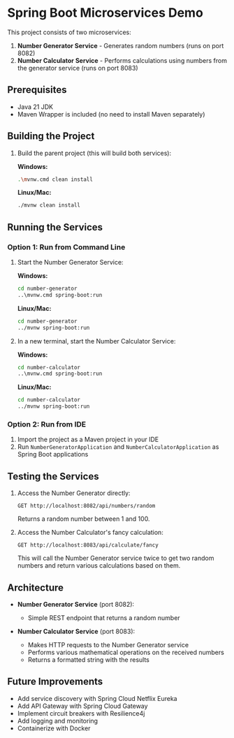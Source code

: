 # Spring Boot Microservices Demo

This project consists of two microservices:
1. **Number Generator Service** - Generates random numbers (runs on port 8082)
2. **Number Calculator Service** - Performs calculations using numbers from the generator service (runs on port 8083)

## Prerequisites
- Java 21 JDK
- Maven Wrapper is included (no need to install Maven separately)

## Building the Project

1. Build the parent project (this will build both services):
   
   **Windows:**
   ```bash
   .\mvnw.cmd clean install
   ```
   
   **Linux/Mac:**
   ```bash
   ./mvnw clean install
   ```

## Running the Services

### Option 1: Run from Command Line

1. Start the Number Generator Service:
   
   **Windows:**
   ```bash
   cd number-generator
   ..\mvnw.cmd spring-boot:run
   ```
   
   **Linux/Mac:**
   ```bash
   cd number-generator
   ../mvnw spring-boot:run
   ```

2. In a new terminal, start the Number Calculator Service:
   
   **Windows:**
   ```bash
   cd number-calculator
   ..\mvnw.cmd spring-boot:run
   ```
   
   **Linux/Mac:**
   ```bash
   cd number-calculator
   ../mvnw spring-boot:run
   ```

### Option 2: Run from IDE

1. Import the project as a Maven project in your IDE
2. Run `NumberGeneratorApplication` and `NumberCalculatorApplication` as Spring Boot applications

## Testing the Services

1. Access the Number Generator directly:
   ```
   GET http://localhost:8082/api/numbers/random
   ```
   Returns a random number between 1 and 100.

2. Access the Number Calculator's fancy calculation:
   ```
   GET http://localhost:8083/api/calculate/fancy
   ```
   This will call the Number Generator service twice to get two random numbers and return various calculations based on them.

## Architecture

- **Number Generator Service** (port 8082):
  - Simple REST endpoint that returns a random number
  
- **Number Calculator Service** (port 8083):
  - Makes HTTP requests to the Number Generator service
  - Performs various mathematical operations on the received numbers
  - Returns a formatted string with the results

## Future Improvements
- Add service discovery with Spring Cloud Netflix Eureka
- Add API Gateway with Spring Cloud Gateway
- Implement circuit breakers with Resilience4j
- Add logging and monitoring
- Containerize with Docker
